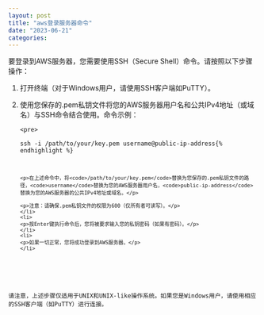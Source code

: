 ```yaml
---
layout: post
title: "aws登录服务器命令"
date: "2023-06-21"
categories: 
---
```

<p>要登录到AWS服务器，您需要使用SSH（Secure Shell）命令。请按照以下步骤操作：</p>

<ol>
	<li>
	<p>打开终端（对于Windows用户，请使用SSH客户端如PuTTY）。</p>
	</li>
	<li>
	<p>使用您保存的.pem私钥文件将您的AWS服务器用户名和公共IPv4地址（或域名）与SSH命令结合使用。命令示例：</p>

	<pre>
<code>ssh -i /path/to/your/key.pem username@public-ip-address{% endhighlight %}

	<p>在上述命令中，将<code>/path/to/your/key.pem</code>替换为您保存的.pem私钥文件的路径，<code>username</code>替换为您的AWS服务器用户名，<code>public-ip-address</code>替换为您的AWS服务器的公共IPv4地址或域名。</p>

	<p>注意：请确保.pem私钥文件的权限为600（仅所有者可读写）。</p>
	</li>
	<li>
	<p>按Enter键执行命令后，您将被要求输入您的私钥密码（如果有密码）。</p>
	</li>
	<li>
	<p>如果一切正常，您将成功登录到AWS服务器。</p>
	</li>
</ol>

<p>请注意，上述步骤仅适用于UNIX和UNIX-like操作系统。如果您是Windows用户，请使用相应的SSH客户端（如PuTTY）进行连接。</p>

